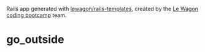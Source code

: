 Rails app generated with [lewagon/rails-templates](https://github.com/lewagon/rails-templates), created by the [Le Wagon coding bootcamp](https://www.lewagon.com) team.
# go_outside
